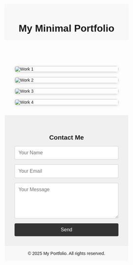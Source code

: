 <!DOCTYPE html>
<html lang="en">
<head>
  <meta charset="UTF-8" />
  <meta name="viewport" content="width=device-width, initial-scale=1.0" />
  <title>My Portfolio</title>
  <style>
    * {
      box-sizing: border-box;
      margin: 0;
      padding: 0;
      font-family: Arial, sans-serif;
    }

    body {
      background-color: #ffffff;
      color: #333;
      line-height: 1.6;
    }

    header {
      padding: 1rem;
      text-align: center;
      background: #f8f8f8;
      box-shadow: 0 2px 4px rgba(0,0,0,0.05);
    }

    header h1 {
      font-size: 2rem;
    }

    .gallery {
      display: grid;
      grid-template-columns: repeat(auto-fit, minmax(200px, 1fr));
      gap: 1rem;
      padding: 2rem;
    }

    .gallery img {
      width: 100%;
      height: auto;
      border-radius: 8px;
      box-shadow: 0 2px 8px rgba(0, 0, 0, 0.1);
    }

    .contact {
      padding: 2rem;
      background: #f0f0f0;
    }

    .contact h2 {
      text-align: center;
      margin-bottom: 1rem;
    }

    form {
      max-width: 600px;
      margin: 0 auto;
      display: flex;
      flex-direction: column;
      gap: 1rem;
    }

    input, textarea {
      padding: 0.75rem;
      border: 1px solid #ccc;
      border-radius: 4px;
      font-size: 1rem;
    }

    button {
      padding: 0.75rem;
      background: #333;
      color: #fff;
      border: none;
      border-radius: 4px;
      font-size: 1rem;
      cursor: pointer;
    }

    footer {
      text-align: center;
      padding: 1rem;
      background: #f8f8f8;
      font-size: 0.9rem;
    }
  </style>
</head>
<body>
  <header>
    <h1>My Minimal Portfolio</h1>
  </header>

  <section class="gallery">
    <img src="https://via.placeholder.com/400x300" alt="Work 1">
    <img src="https://via.placeholder.com/400x300" alt="Work 2">
    <img src="https://via.placeholder.com/400x300" alt="Work 3">
    <img src="https://via.placeholder.com/400x300" alt="Work 4">
  </section>

  <section class="contact">
    <h2>Contact Me</h2>
    <form action="#" method="POST">
      <input type="text" name="name" placeholder="Your Name" required>
      <input type="email" name="email" placeholder="Your Email" required>
      <textarea name="message" rows="5" placeholder="Your Message" required></textarea>
      <button type="submit">Send</button>
    </form>
  </section>

  <footer>
    &copy; 2025 My Portfolio. All rights reserved.
  </footer>
</body>
</html>
